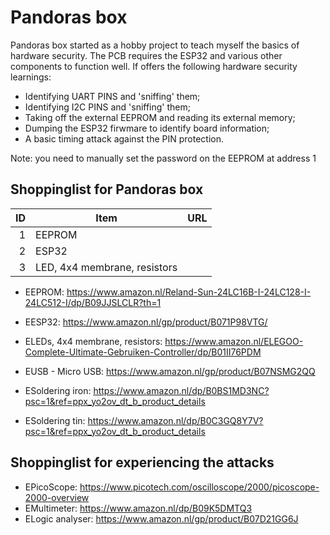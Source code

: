 # Pandoras box

Pandoras box started as a hobby project to teach myself the basics of hardware security. The PCB requires the ESP32 and various other components to function well. If offers the following hardware security learnings:

* Identifying UART PINS and 'sniffing' them;
* Identifying I2C PINS and 'sniffing' them;
* Taking off the external EEPROM and reading its external memory;
* Dumping the ESP32 firwmare to identify board information;
* A basic timing attack against the PIN protection.

Note: you need to manually set the password on the EEPROM at address 1

## Shoppinglist for Pandoras box

| ID | Item | URL |
|-----:|-----------|-----------|
|     1| EEPROM    ||
|     2| ESP32    ||
|     3| LED, 4x4 membrane, resistors|


* EEPROM: https://www.amazon.nl/Reland-Sun-24LC16B-I-24LC128-I-24LC512-I/dp/B09JJSLCLR?th=1
* EESP32: https://www.amazon.nl/gp/product/B071P98VTG/
* ELEDs, 4x4 membrane, resistors: https://www.amazon.nl/ELEGOO-Complete-Ultimate-Gebruiken-Controller/dp/B01II76PDM
* EUSB - Micro USB: https://www.amazon.nl/gp/product/B07NSMG2QQ


* ESoldering iron: https://www.amazon.nl/dp/B0BS1MD3NC?psc=1&ref=ppx_yo2ov_dt_b_product_details
* ESoldering tin: https://www.amazon.nl/dp/B0C3GQ8Y7V?psc=1&ref=ppx_yo2ov_dt_b_product_details

## Shoppinglist for experiencing the attacks

* EPicoScope: https://www.picotech.com/oscilloscope/2000/picoscope-2000-overview
* EMultimeter: https://www.amazon.nl/dp/B09K5DMTQ3
* ELogic analyser: https://www.amazon.nl/gp/product/B07D21GG6J
